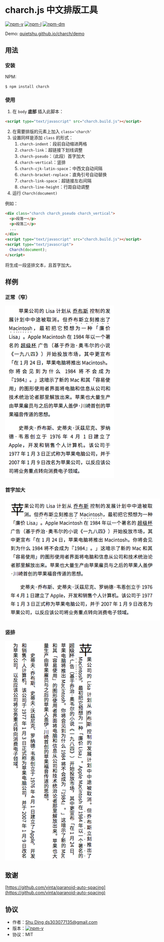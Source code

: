 charch.js 中文排版工具
======

[![npm-v](https://img.shields.io/npm/v/charch.svg?style=flat-square)](https://www.npmjs.com/package/charch)
[![npm-l](https://img.shields.io/npm/l/charch.svg?style=flat-square)](https://www.npmjs.com/package/charch)
[![npm-dm](https://img.shields.io/npm/dm/charch.svg?style=flat-square)](https://www.npmjs.com/package/charch)

Demo: [quietshu.github.io/charch/demo](//quietshu.github.io/charch/demo)

## 用法

### 安装

NPM:

`$ npm install charch`

### 使用

1. 在 `body` **底部** 插入此脚本：

```html
<script type="text/javascript" src="charch.build.js"></script>
```

2. 在需要排版的元素上加入 `class='charch'`
3. 设置同样是添加 `class` 的形式：
	1. `charch-indent`：段前自动缩进两格
	1. `charch-link`：超链接下划线调整
	1. `charch-pseudo`：（此段）首字加大
	1. `charch-vertical`：竖排
	1. `charch-cjk-latin-space`：中西文自动间隔
	1. `charch-bracket-replace`：直角引号自动替换
	1. `charch-link-space`：超链接左右间隔
	1. `charch-line-height`：行距自动调整
4. 运行 `Charch(document)`

例如：

```html
<div class="charch charch_pseudo charch_vertical">
  <p>段落一</p>
  <p>段落二</p>
  ...
</div>
<script type="text/javascript" src="charch.build.js"></script>
<script type="text/javascript">
  Charch(document);
</script>
```

将生成一段竖排文本，且首字加大。

## 样例

### 正常（窄）

![2](./demo/2.png)

### 首字加大

![1](./demo/1.png)

### 竖排

![3](./demo/3.png)

## 致谢
[https://github.com/vinta/paranoid-auto-spacing](https://github.com/vinta/paranoid-auto-spacing)

## 协议

- 作者：[Shu Ding <ds303077135@gmail.com>](github.com/quietshu)
- 版本：[![npm-v](https://img.shields.io/npm/v/charch.svg?style=flat-square)](https://www.npmjs.com/package/charch)
- 协议：MIT
